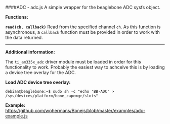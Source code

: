 ####ADC - adc.js
A simple wrapper for the beaglebone ADC sysfs object. 

**Functions:**

**`read(ch, callback)`** Read from the specified channel `ch`. As this function is asynchronous, a `callback` function must be provided in order to work with the data returned.

____
**Additional information:**

The `ti_am335x_adc` driver module must be loaded in order for this functionality to work. Probably the easiest way to achceive this is by loading a device tree overlay for the ADC.

**Load ADC device tree overlay:**
```
debian@beaglebone:~$ sudo sh -c "echo 'BB-ADC' > /sys/devices/platform/bone_capemgr/slots"
```
**Example:**
https://github.com/wphermans/Bonejs/blob/master/examples/adc-example.js